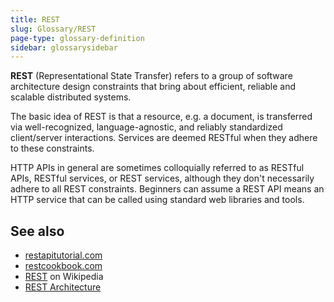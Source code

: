 ```yaml
---
title: REST
slug: Glossary/REST
page-type: glossary-definition
sidebar: glossarysidebar
---
```



**REST** (Representational State Transfer) refers to a group of software architecture design constraints that bring about efficient, reliable and scalable distributed systems.

The basic idea of REST is that a resource, e.g. a document, is transferred via well-recognized, language-agnostic, and reliably standardized client/server interactions. Services are deemed RESTful when they adhere to these constraints.

HTTP APIs in general are sometimes colloquially referred to as RESTful APIs, RESTful services, or REST services, although they don't necessarily adhere to all REST constraints. Beginners can assume a REST API means an HTTP service that can be called using standard web libraries and tools.

## See also

- [restapitutorial.com](https://www.restapitutorial.com/)
- [restcookbook.com](https://restcookbook.com/)
- [REST](https://en.wikipedia.org/wiki/Representational_state_transfer) on Wikipedia
- [REST Architecture](https://www.service-architecture.com/articles/web-services/representational-state-transfer-rest.html)
